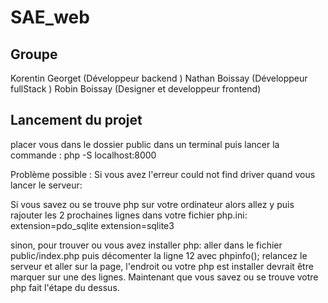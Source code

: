 # SAE_web

## Groupe
Korentin Georget (Développeur backend )
Nathan Boissay (Développeur fullStack )
Robin Boissay (Designer et developpeur frontend)

## Lancement du projet
placer vous dans le dossier public dans un terminal puis lancer la commande : php -S localhost:8000

Problème possible : 
Si vous avez l'erreur could not find driver quand vous lancer le serveur:

Si vous savez ou se trouve php sur votre ordinateur alors allez y puis rajouter les 2 prochaines lignes dans votre fichier php.ini:
extension=pdo_sqlite
extension=sqlite3

sinon, pour trouver ou vous avez installer php:
aller dans le fichier public/index.php puis décomenter la ligne 12 avec phpinfo();
relancez le serveur et aller sur la page, l'endroit ou votre php est installer devrait être marquer sur une des lignes.
Maintenant que vous savez ou se trouve votre php fait l'étape du dessus.
